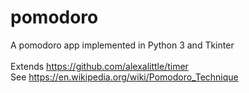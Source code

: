 # pomodoro
 A pomodoro app implemented in Python 3 and Tkinter
 <br><br>
 Extends https://github.com/alexalittle/timer
 <br>
 See https://en.wikipedia.org/wiki/Pomodoro_Technique
